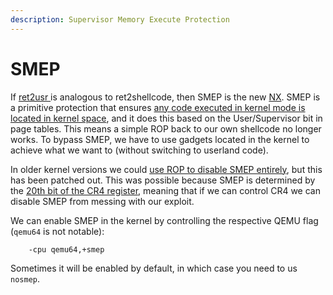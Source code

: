 ```yaml
---
description: Supervisor Memory Execute Protection
---
```


# SMEP

If [ret2usr ](../../../types/kernel/kernel-rop-ret2usr.md)is analogous to ret2shellcode, then SMEP is the new [NX](../../stack/no-execute.md). SMEP is a primitive protection that ensures [any code executed in kernel mode is located in kernel space](https://wiki.osdev.org/Supervisor_Memory_Protection), and it does this based on the User/Supervisor bit in page tables. This means a simple ROP back to our own shellcode no longer works. To bypass SMEP, we have to use gadgets located in the kernel to achieve what we want to (without switching to userland code).

In older kernel versions we could [use ROP to disable SMEP entirely](kernel-rop-disabling-smep.md), but this has been patched out. This was possible because SMEP is determined by the [20th bit of the CR4 register](https://wiki.osdev.org/CPU_Registers_x86#CR4), meaning that if we can control CR4 we can disable SMEP from messing with our exploit.

We can enable SMEP in the kernel by controlling the respective QEMU flag (`qemu64` is not notable):

```
    -cpu qemu64,+smep
```

Sometimes it will be enabled by default, in which case you need to us `nosmep`.
